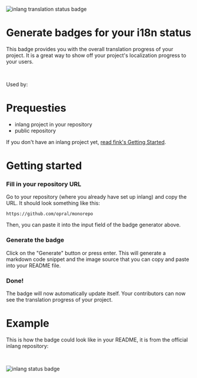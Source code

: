 ![inlang translation status badge](https://cdn.jsdelivr.net/gh/opral/monorepo@main/inlang/source-code/badge/assets/images/badge-header.png)

# Generate badges for your i18n status

This badge provides you with the overall translation progress of your project. It is a great way to show off your project's localization progress to your users.

<inlang-badge-generator></inlang-badge-generator>

<br />

Used by:

<doc-proof organisations="appflowy, osmosis, pokemonautochess, frigate"></doc-proof>

# Prequesties

- inlang project in your repository
- public repository

If you don't have an inlang project yet, [read fink's Getting Started](https://inlang.com/m/tdozzpar/app-inlang-finklocalizationeditor#lets-get-started).

# Getting started

### Fill in your repository URL

Go to your repository (where you already have set up inlang) and copy the URL. It should look something like this:

```text
https://github.com/opral/monorepo
```

Then, you can paste it into the input field of the badge generator above.

### Generate the badge

Click on the "Generate" button or press enter. This will generate a markdown code snippet and the image source that you can copy and paste into your README file.

### Done!

The badge will now automatically update itself. Your contributors can now see the translation progress of your project.

# Example

This is how the badge could look like in your README, it is from the official inlang repository:

<br />

![inlang status badge](https://badge.inlang.com/?url=github.com/opral/example)
